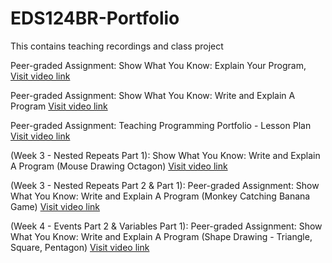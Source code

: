 # EDS124BR-Portfolio
This contains teaching recordings and class project

Peer-graded Assignment: Show What You Know: Explain Your Program, [Visit video link](https://youtu.be/j_GQcMO77HQ)

Peer-graded Assignment: Show What You Know: Write and Explain A Program [Visit video link](https://youtu.be/-te1ed-ymTY)

Peer-graded Assignment: Teaching Programming Portfolio - Lesson Plan [Visit video link](https://youtu.be/o72rDvKl5CA)

(Week 3 - Nested Repeats Part 1): Show What You Know: Write and Explain A Program (Mouse Drawing Octagon) [Visit video link](https://youtu.be/DkU-Vep_W4c)

(Week 3 - Nested Repeats Part 2 & Part 1): Peer-graded Assignment: Show What You Know: Write and Explain A Program (Monkey Catching Banana Game) [Visit video link](https://youtu.be/nNIALOGIJuY)

(Week 4 - Events Part 2 & Variables Part 1): Peer-graded Assignment: Show What You Know: Write and Explain A Program (Shape Drawing - Triangle, Square, Pentagon) [Visit video link](https://youtu.be/7pDEcDpeFEA)
